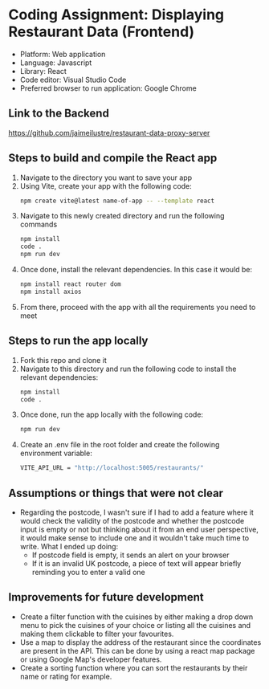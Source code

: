 # Coding Assignment: Displaying Restaurant Data (Frontend)

- Platform: Web application
- Language: Javascript
- Library: React
- Code editor: Visual Studio Code
- Preferred browser to run application: Google Chrome

## Link to the Backend
https://github.com/jaimeilustre/restaurant-data-proxy-server

## Steps to build and compile the React app

1. Navigate to the directory you want to save your app
2. Using Vite, create your app with the following code:
    ``` bash
    npm create vite@latest name-of-app -- --template react
    ```
3. Navigate to this newly created directory and run the following commands
    ``` bash
    npm install 
    code .
    npm run dev
    ```
4. Once done, install the relevant dependencies. In this case it would be:
    ``` bash
    npm install react router dom
    npm install axios
    ```
5. From there, proceed with the app with all the requirements you need to meet

## Steps to run the app locally

1. Fork this repo and clone it
2. Navigate to this directory and run the following code to install the relevant dependencies:
    ``` bash
    npm install
    code .
    ```
3. Once done, run the app locally with the following code:
    ``` bash
    npm run dev
    ```
4. Create an .env file in the root folder and create the following environment variable:
    ``` bash
    VITE_API_URL = "http://localhost:5005/restaurants/"
    ```

## Assumptions or things that were not clear
- Regarding the postcode, I wasn't sure if I had to add a feature where it would check the validity of the postcode and whether the postcode input is empty or not but thinking about it from an end user perspective, it would make sense to include one and it wouldn't take much time to write. What I ended up doing:
    - If postcode field is empty, it sends an alert on your browser
    - If it is an invalid UK postcode, a piece of text will appear briefly reminding you to enter a valid one

## Improvements for future development
- Create a filter function with the cuisines by either making a drop down menu to pick the cuisines of your choice or listing all the cuisines and making them clickable to filter your favourites.
- Use a map to display the address of the restaurant since the coordinates are present in the API. This can be done by using a react map package or using Google Map's developer features.
- Create a sorting function where you can sort the restaurants by their name or rating for example.